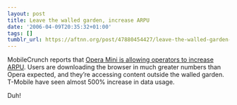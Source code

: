 ```yaml
---
layout: post
title: Leave the walled garden, increase ARPU
date: '2006-04-09T20:35:32+01:00'
tags: []
tumblr_url: https://aftnn.org/post/47880454427/leave-the-walled-garden-increase-arpu
---
```

<p>MobileCrunch reports that <a href="http://mobilecrunch.com/2006/04/07/operas-mini-scales-to-profits/">Opera Mini is allowing operators to increase ARPU</a>. Users are downloading the browser in much greater numbers than Opera expected, and they&rsquo;re accessing content outside the walled garden. T-Mobile have seen almost 500% increase in data usage.</p>

<p>Duh!</p>
